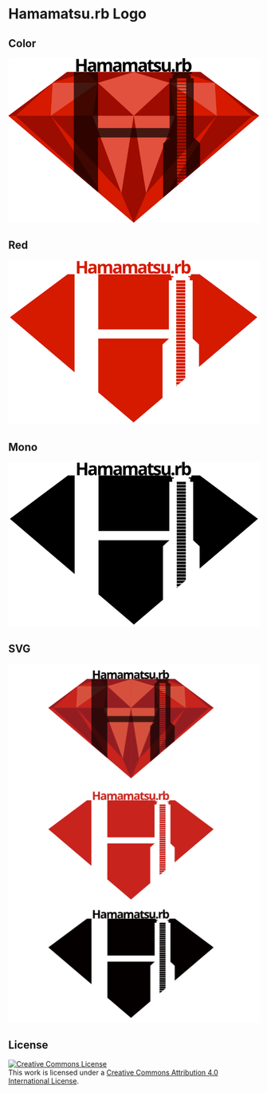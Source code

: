 # Hamamatsu.rb Logo

## Color

![Color](logo/hmrblogo_color.png)

## Red

![Red](logo/hmrblogo_red.png)

## Mono

![Black and White](logo/hmrblogo_bw.png)

## SVG

![SVG](logo/hmrblogo.svg)


## License

<a rel="license" href="http://creativecommons.org/licenses/by/4.0/"><img alt="Creative Commons License" style="border-width:0" src="https://i.creativecommons.org/l/by/4.0/88x31.png" /></a><br />This work is licensed under a <a rel="license" href="http://creativecommons.org/licenses/by/4.0/">Creative Commons Attribution 4.0 International License</a>.